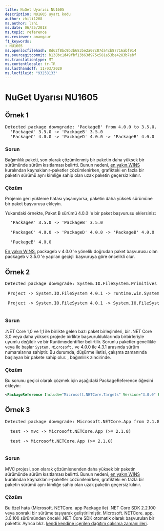 ```yaml
---
title: NuGet Uyarısı NU1605
description: NU1605 uyarı kodu
author: zhili1208
ms.author: lzhi
ms.date: 06/25/2018
ms.topic: reference
ms.reviewer: anangaur
f1_keywords:
- NU1605
ms.openlocfilehash: 8d62f8bc9b3b683be2a07c87da4cb87716abf914
ms.sourcegitcommit: b138bc1d49fbf13b63d975c581a53be4283b7ebf
ms.translationtype: MT
ms.contentlocale: tr-TR
ms.lasthandoff: 11/03/2020
ms.locfileid: "93238133"
---
```

# <a name="nuget-warning-nu1605"></a>NuGet Uyarısı NU1605

## <a name="example-1"></a>Örnek 1

<pre>Detected package downgrade: 'PackageB' from 4.0.0 to 3.5.0. Reference the package directly from the project to select a different version.<br/>  'PackageA' 3.5.0 -> 'PackageB' 3.5.0<br/>  'PackageC' 4.0.0 -> 'PackageD' 4.0.0 -> 'PackageB' 4.0.0</pre>

### <a name="issue"></a>Sorun
Bağımlılık paketi, son olarak çözümlenmiş bir paketin daha yüksek bir sürümünde sürüm kısıtlaması belirtti. Bunun nedeni, [en yakın WINS](../../concepts/dependency-resolution.md#nearest-wins) kuralından kaynaklanır-paketler çözümlenirken, grafikteki en fazla bir paketin sürümü aynı kimliğe sahip olan uzak paketin geçersiz kılınır.

### <a name="solution"></a>Çözüm
Projenin geri yükleme hatası yaşanıyorsa, paketin daha yüksek sürümüne bir paket başvurusu ekleyin.

Yukarıdaki örnekte, Paket B sürümü 4.0.0 'e bir paket başvurusu eklersiniz:

<pre>
  'PackageA' 3.5.0 -> 'PackageB' 3.5.0<br/>
  'PackageC' 4.0.0 -> 'PackageD' 4.0.0 -> 'PackageB' 4.0.0<br/>
  'PackageB' 4.0.0
</pre>

[En yakın WINS](../../concepts/dependency-resolution.md#nearest-wins), packageb v 4.0.0 'e yönelik doğrudan paket başvurusu olan packageb v 3.5.0 'e yapılan geçişli başvuruya göre öncelikli olur.

## <a name="example-2"></a>Örnek 2
<pre>
Detected package downgrade: System.IO.FileSystem.Primitives from 4.3.0 to 4.0.1. Reference the package directly from the project to select a different version.</br>
 Project -> System.IO.FileSystem 4.0.1 -> runtime.win.System.IO.FileSystem 4.3.0 -> System.IO.FileSystem.Primitives (>= 4.3.0)</br>
 Project -> System.IO.FileSystem 4.0.1 -> System.IO.FileSystem.Primitives (>= 4.0.1)</br>
</pre>

### <a name="issue"></a>Sorun 

.NET Core 1,0 ve 1,1 ile birlikte gelen bazı paket birleşimleri, bir .NET Core 3,0 veya daha yüksek projede birlikte başvurulduklarında birbirleriyle uyumlu değildir ve bir Runtimeıdentifier belirtilir.  Sorunlu paketler genellikle veya ile başlar `System.` `Microsoft.` ve 4.0.0 ile 4.3.1 arasında sürüm numaralarına sahiptir.  Bu durumda, düşürme iletisi, çalışma zamanında başlayan bir pakete sahip olur.<RID> , bağımlılık zincirinde.

### <a name="solution"></a>Çözüm

Bu sorunu geçici olarak çözmek için aşağıdaki PackageReference öğesini ekleyin:

```xml
<PackageReference Include="Microsoft.NETCore.Targets" Version="3.0.0" PrivateAssets="all" />
```

## <a name="example-3"></a>Örnek 3

<pre>Detected package downgrade: Microsoft.NETCore.App from 2.1.8 to 2.1.0. Reference the package directly from the project to select a different version.<br/>
  test -> mvc -> Microsoft.NETCore.App (>= 2.1.8)<br/>
  test -> Microsoft.NETCore.App (>= 2.1.0)<br/>
</pre>

### <a name="issue"></a>Sorun

MVC projesi, son olarak çözümlenenden daha yüksek bir paketin sürümünde sürüm kısıtlaması belirtti. Bunun nedeni, [en yakın WINS](../../concepts/dependency-resolution.md#nearest-wins) kuralından kaynaklanır-paketler çözümlenirken, grafikteki en fazla bir paketin sürümü aynı kimliğe sahip olan uzak paketin geçersiz kılınır.

### <a name="solution"></a>Çözüm

Bu özel hata (Microsoft. NETCore. app Package ile) .NET Core SDK 2.2.100 veya sonraki bir sürüme taşıyarak geliştirilmiştir. Microsoft. NETCore. app, 3.0.100 sürümünden önceki .NET Core SDK otomatik olarak başvurulan bir pakettir. Ayrıca bkz. [kendi kendine içerilen dağıtım çalışma zamanı ileri](/dotnet/core/deploying/runtime-patch-selection).
